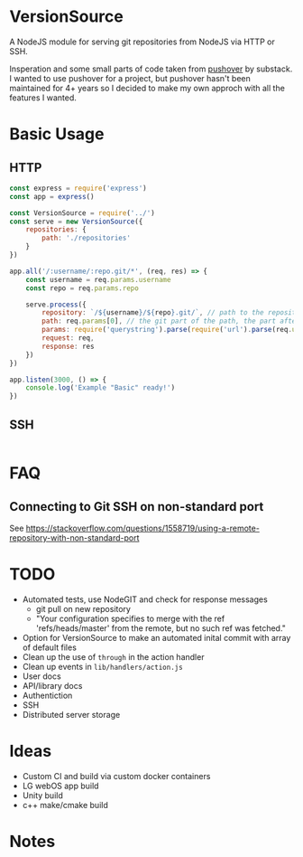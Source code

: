 # VersionSource

A NodeJS module for serving git repositories from NodeJS via HTTP or SSH. 

Insperation and some small parts of code taken from [pushover](https://github.com/substack/pushover) by substack. I wanted to use pushover for a project, but pushover hasn't been maintained for 4+ years so I decided to make my own approch with all the features I wanted.

# Basic Usage

## HTTP

```Javascript
const express = require('express')
const app = express()

const VersionSource = require('../')
const serve = new VersionSource({
    repositories: {
        path: './repositories'
    }
})

app.all('/:username/:repo.git/*', (req, res) => {
    const username = req.params.username
    const repo = req.params.repo

    serve.process({
        repository: `/${username}/${repo}.git/`, // path to the repository in the storage directory
        path: req.params[0], // the git part of the path, the part after the git url supplied to the command line
        params: require('querystring').parse(require('url').parse(req.url).query), // query string parameters in object form (can also be passed as the query string without the begining ?)
        request: req,
        response: res
    })
})

app.listen(3000, () => {
    console.log('Example "Basic" ready!')
})

```

## SSH

```Javascript

```

# FAQ

## Connecting to Git SSH on non-standard port
See https://stackoverflow.com/questions/1558719/using-a-remote-repository-with-non-standard-port

# TODO

 * Automated tests, use NodeGIT and check for response messages
   * git pull on new repository
   * "Your configuration specifies to merge with the ref 'refs/heads/master'
      from the remote, but no such ref was fetched."
 * Option for VersionSource to make an automated inital commit with array of default files
 * Clean up the use of `through` in the action handler
 * Clean up events in `lib/handlers/action.js`
 * User docs
 * API/library docs
 * Authentiction
 * SSH
 * Distributed server storage


# Ideas

 * Custom CI and build via custom docker containers
  * LG webOS app build
  * Unity build
  * c++ make/cmake build

# Notes
